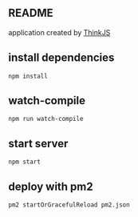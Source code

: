 ## README

application created by [ThinkJS](http://www.thinkjs.org)

## install dependencies

```
npm install
```

## watch-compile

```
npm run watch-compile
```

## start server

```
npm start
```

## deploy with pm2

```
pm2 startOrGracefulReload pm2.json
```